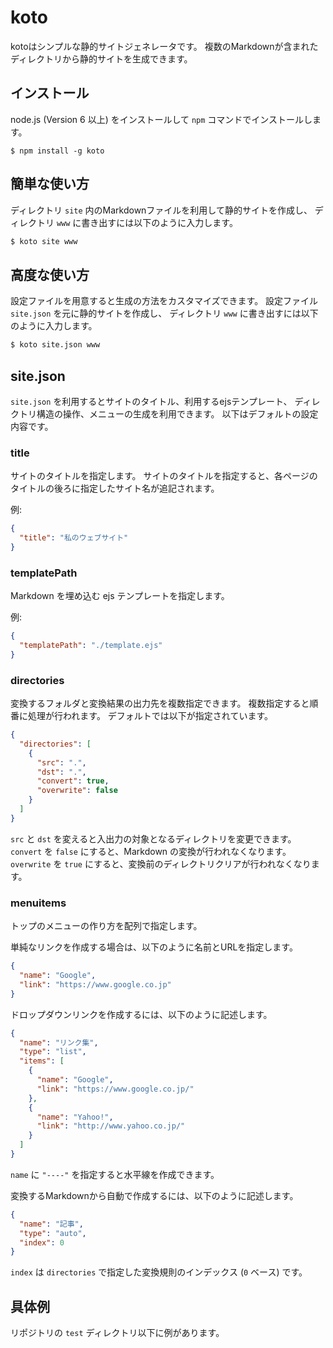 # koto
kotoはシンプルな静的サイトジェネレータです。
複数のMarkdownが含まれたディレクトリから静的サイトを生成できます。

## インストール

node.js (Version 6 以上) をインストールして `npm` コマンドでインストールします。

```
$ npm install -g koto
```

## 簡単な使い方

ディレクトリ `site` 内のMarkdownファイルを利用して静的サイトを作成し、
ディレクトリ `www` に書き出すには以下のように入力します。

```sh
$ koto site www
```

## 高度な使い方

設定ファイルを用意すると生成の方法をカスタマイズできます。
設定ファイル `site.json` を元に静的サイトを作成し、
ディレクトリ `www` に書き出すには以下のように入力します。

```sh
$ koto site.json www
```

## site.json

`site.json` を利用するとサイトのタイトル、利用するejsテンプレート、
ディレクトリ構造の操作、メニューの生成を利用できます。
以下はデフォルトの設定内容です。

### title
サイトのタイトルを指定します。
サイトのタイトルを指定すると、各ページのタイトルの後ろに指定したサイト名が追記されます。

例:
```json
{
  "title": "私のウェブサイト"
}
```

### templatePath
Markdown を埋め込む ejs テンプレートを指定します。

例:
```json
{
  "templatePath": "./template.ejs"
}
```

### directories
変換するフォルダと変換結果の出力先を複数指定できます。
複数指定すると順番に処理が行われます。
デフォルトでは以下が指定されています。

```json
{
  "directories": [
    {
      "src": ".",
      "dst": ".",
      "convert": true,
      "overwrite": false
    }
  ]
}
```

`src` と `dst` を変えると入出力の対象となるディレクトリを変更できます。
`convert` を `false` にすると、Markdown の変換が行われなくなります。
`overwrite` を `true` にすると、変換前のディレクトリクリアが行われなくなります。

### menuitems
トップのメニューの作り方を配列で指定します。

単純なリンクを作成する場合は、以下のように名前とURLを指定します。

```json
{
  "name": "Google",
  "link": "https://www.google.co.jp"
}
```

ドロップダウンリンクを作成するには、以下のように記述します。

```json
{
  "name": "リンク集",
  "type": "list",
  "items": [
    {
      "name": "Google",
      "link": "https://www.google.co.jp/"
    },
    {
      "name": "Yahoo!",
      "link": "http://www.yahoo.co.jp/"
    }
  ]
}
```

`name` に `"----"` を指定すると水平線を作成できます。

変換するMarkdownから自動で作成するには、以下のように記述します。

```json
{
  "name": "記事",
  "type": "auto",
  "index": 0
}
```

`index` は `directories` で指定した変換規則のインデックス (`0` ベース) です。

## 具体例
リポジトリの `test` ディレクトリ以下に例があります。
